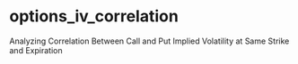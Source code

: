 # options_iv_correlation
Analyzing Correlation Between Call and Put Implied Volatility at Same Strike and Expiration
